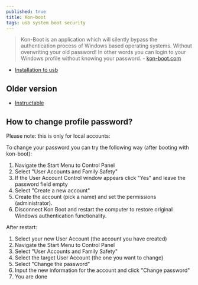 ```yaml
---
published: true
title: Kon-boot
tags: usb system boot security
---
```

> Kon-Boot is an application which will silently bypass the authentication process of Windows based operating systems. Without overwriting your old password! In other words you can login to your Windows profile without knowing your password. - [kon-boot.com](https://kon-boot.com/)

- [Installation to usb](https://kon-boot.com/docs/windows_guide/#installation-to-usb)

## Older version
- [Instructable](https://www.instructables.com/Step-by-step-tutorial-to-install-Kon-Boot-on-USB/)

## How to change profile password?

Please note: this is only for local accounts:

To change your password you can try the following way (after booting with kon-boot):
1. Navigate the Start Menu to Control Panel
1. Select "User Accounts and Family Safety"
1. If the User Account Control window appears click "Yes" and leave the password field empty
1. Select "Create a new account"
1. Create the account (pick a name) and set the permissions (administrator).
1. Disconnect Kon Boot and restart the computer to restore original Windows authentication functionality.

After restart:

1. Select your new User Account (the account you have created)
1. Navigate the Start Menu to Control Panel
1. Select "User Accounts and Family Safety"
1. Select the target User Account (the one you want to change)
1. Select "Change the password"
1. Input the new information for the account and click "Change password"
1. You are done

